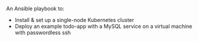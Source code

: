 An Ansible playbook to:
- Install & set up a single-node Kubernetes cluster
- Deploy an example todo-app with a MySQL service 
on a virtual machine with passwordless ssh